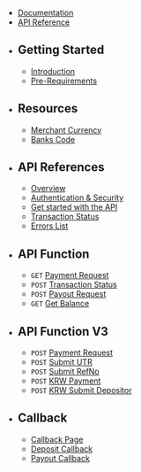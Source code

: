 <div class="mb-6">

-   <x-icons name="reader" class="text-white"/> [<span class="absolute inset-0"></span>Documentation](/docs)
-   <x-icons name="code" class="text-white"/> [<span class="absolute inset-0"></span>API Reference](/api)

</div>

-   ## Getting Started

    -   [Introduction](/docs)
    -   [Pre-Requirements](/docs/pre-requirements)

-   ## Resources

    -   [Merchant Currency](/docs/currency)
    -   [Banks Code](/docs/banks)

-   ## API References

    -   [Overview](/api)
    -   [Authentication & Security](/api/authentication)
    -   [Get started with the API](/api/get-started)
    -   [Transaction Status](/api/status)
    -   [Errors List](/api/errors)

-   ## API Function

    -   `GET` [ Payment Request](/api/payment)
    -   `POST` [ Transaction Status](/api/transaction-status)
    -   `POST` [ Payout Request](/api/payout)
    -   `GET` [ Get Balance](/api/balance)

-   ## API Function V3

    -   `POST` [ Payment Request](/api/v3/payment)
    -   `POST` [ Submit UTR](/api/v3/submit-utr)
    -   `POST` [ Submit RefNo](/api/v3/submit-refno)
    -   `POST` [ KRW Payment](/api/v3/krw-payment)
    -   `POST` [ KRW Submit Depositor](/api/v3/krw-depositor)

-   ## Callback

    -   [Callback Page](/api/callback/page)
    -   [Deposit Callback](/api/callback/deposit)
    -   [Payout Callback](/api/callback/payout)
